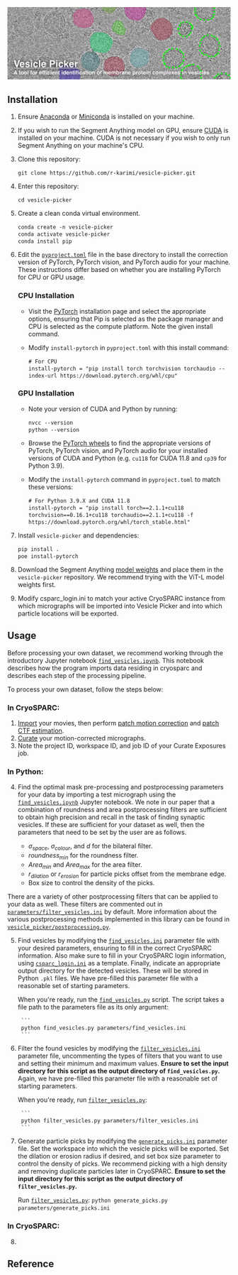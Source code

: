 ![banner](docs/vesicle_picker_banner_withtext.png)

## Installation ##

1. Ensure [Anaconda](https://www.anaconda.com/download) or [Miniconda](https://docs.anaconda.com/miniconda/) is installed on your machine.  
2. If you wish to run the Segment Anything model on GPU, ensure [CUDA](https://docs.nvidia.com/cuda/) is installed on your machine. CUDA is not necessary if you wish to only run Segment Anything on your machine's CPU. 
3. Clone this repository:  
	```
	git clone https://github.com/r-karimi/vesicle-picker.git
	```
4. Enter this repository:
	```
	cd vesicle-picker
	```
5. Create a clean conda virtual environment.
	```
	conda create -n vesicle-picker
 	conda activate vesicle-picker
 	conda install pip
 	```
6. Edit the [`pyproject.toml`](pyproject.toml) file in the base directory to install the correction version of PyTorch, PyTorch vision, and PyTorch audio for your machine. These instructions differ based on whether you are installing PyTorch for CPU or GPU usage.

	### CPU Installation ###
	- Visit the [PyTorch](https://pytorch.org/get-started/locally/) installation page and select the appropriate options, ensuring that Pip is selected as the package manager and CPU is selected as the compute platform. Note the given install command.
 
	- Modify `install-pytorch` in `pyproject.toml` with this install command:
		```
 		# For CPU
 		install-pytorch = "pip install torch torchvision torchaudio --index-url https://download.pytorch.org/whl/cpu"
 		```

	### GPU Installation ###
	- Note your version of CUDA and Python by running:
		```
		nvcc --version
		python --version
		```
	- Browse the [PyTorch wheels](https://download.pytorch.org/whl/torch/) to find the appropriate versions of PyTorch, PyTorch vision, and PyTorch audio for your installed versions of CUDA and Python (e.g. `cu118` for CUDA 11.8 and `cp39` for Python 3.9).
 
	- Modify the `install-pytorch` command in `pyproject.toml` to match these versions:
		```
 		# For Python 3.9.X and CUDA 11.8
 		install-pytorch = "pip install torch==2.1.1+cu118 torchvision==0.16.1+cu118 torchaudio==2.1.1+cu118 -f https://download.pytorch.org/whl/torch_stable.html"
 		```
  
8. Install `vesicle-picker` and dependencies:
	```
	pip install .
	poe install-pytorch
 	```
9. Download the Segment Anything [model weights](https://github.com/facebookresearch/segment-anything#model-checkpoints) and place them in the `vesicle-picker` repository. We recommend trying with the ViT-L model weights first.
10. Modify csparc_login.ini to match your active CryoSPARC instance from which micrographs will be imported into Vesicle Picker and into which particle locations will be exported.

## Usage ##

Before processing your own dataset, we recommend working through the introductory Jupyter notebook [`find_vesicles.ipynb`](tests/find_vesicles.ipynb). This notebook describes how the program imports data residing in cryosparc and describes each step of the processing pipeline.

To process your own dataset, follow the steps below:

### In CryoSPARC: ###

1. [Import](https://guide.cryosparc.com/processing-data/all-job-types-in-cryosparc/import/job-import-movies) your movies, then perform [patch motion correction](https://guide.cryosparc.com/processing-data/all-job-types-in-cryosparc/motion-correction/job-patch-motion-correction) and [patch CTF estimation](https://guide.cryosparc.com/processing-data/all-job-types-in-cryosparc/ctf-estimation/job-patch-ctf-estimation).
2. [Curate](https://guide.cryosparc.com/processing-data/all-job-types-in-cryosparc/exposure-curation/interactive-job-manually-curate-exposures) your motion-corrected micrographs.
3. Note the project ID, workspace ID, and job ID of your Curate Exposures job.

### In Python: ###

4. Find the optimal mask pre-processing and postprocessing parameters for your data by importing a test micrograph using the [`find_vesicles.ipynb`](tests/find_vesicles.ipynb) Jupyter notebook. We note in our paper that a combination of roundness and area postprocessing filters are sufficient to obtain high precision and recall in the task of finding synaptic vesicles. If these are sufficient for your dataset as well, then the parameters that need to be set by the user are as follows.
   
	- $\sigma_{space}$, $\sigma_{colour}$, and $d$ for the bilateral filter.
	- $roundness_{min}$ for the roundness filter.
	- $Area_{min}$ and $Area_{max}$ for the area filter.
 	- $r_{dilation}$ or $r_{erosion}$ for particle picks offset from the membrane edge.
	- Box size to control the density of the picks.	 

There are a variety of other postprocessing filters that can be applied to your data as well. These filters are commented out in [`parameters/filter_vesicles.ini`](parameters/filter_vesicles.ini) by default. More information about the various postprocessing methods implemented in this library can be found in [`vesicle_picker/postprocessing.py`](vesicle_picker/postprocessing.py).

5. Find vesicles by modifying the [`find_vesicles.ini`](parameters/find_vesicles.ini) parameter file with your desired parameters, ensuring to fill in the correct CryoSPARC information. Also make sure to fill in your CryoSPARC login information, using [`csparc_login.ini`](csparc_login.ini) as a template. Finally, indicate an appropriate output directory for the detected vesicles. These will be stored in Python `.pkl` files. We have pre-filled this parameter file with a reasonable set of starting parameters.

	When you're ready, run the [`find_vesicles.py`](find_vesicles.py) script. The script takes a file path to the parameters file as its only argument:

		```
		python find_vesicles.py parameters/find_vesicles.ini
 		```
6. Filter the found vesicles by modifying the [`filter_vesicles.ini`](parameters/filter_vesicles.ini) parameter file, uncommenting the types of filters that you want to use and setting their minimum and maximum values. **Ensure to set the input directory for this script as the output directory of `find_vesicles.py`.** Again, we have pre-filled this parameter file with a reasonable set of starting parameters.
   
   	When you're ready, run [`filter_vesicles.py`](filter_vesicles.py):
   
		```
		python filter_vesicles.py parameters/filter_vesicles.ini
 		```
7. Generate particle picks by modifying the [`generate_picks.ini`](parameters/generate_picks.ini) parameter file. Set the workspace into which the vesicle picks will be exported. Set the dilation or erosion radius if desired, and set box size parameter to control the density of picks. We recommend picking with a high density and removing duplicate particles later in CryoSPARC. **Ensure to set the input directory for this script as the output directory of `filter_vesicles.py`.**

   	Run [`filter_vesicles.py`](filter_vesicles.py):
		```
		python generate_picks.py parameters/generate_picks.ini
 		```
### In CryoSPARC: ###

8. 
## Reference ##
